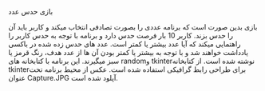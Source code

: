 بازی حدس عدد

بازی بدین صورت است که برنامه عددی را بصورت تصادفی انتخاب میکند و کاربر باید آن را حدس بزند. کاربر 10 بار فرصت حدس دارد و برنامه با توجه به حدس کاربر را راهتمایی میکند که آیا عدد بیشتر یا کمتر است. عدد های حدس زده شده در باکسی یادداشت خواهند شد و با توجه به بیشتر یا کمتر بودن آن ها از عدد هدف، رنگ قرمز یا سبز میگیرند. این برنامه با کتابخانه های randomو tkinterنوشته شده است. از کتابخانه tkinterبرای طراحی رابط گرافیکی استفاده شده است. عکس از محیط برنامه تحت عنوان Capture.JPG آپلود شده است.
